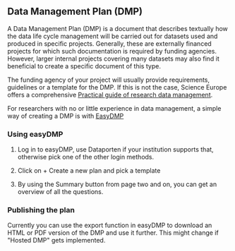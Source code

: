 ## Data Management Plan (DMP)

A Data Management Plan (DMP) is a document that describes textually how the data life cycle management will be carried out for datasets used and produced in specific projects. Generally, these are externally financed projects for which such documentation is required by funding agencies. However, larger internal projects covering many datasets may also find it beneficial to create a specific document of this type.

The funding agency of your project will usually provide requirements, guidelines or a template for the DMP. If this is not the case, Science Europe offers a comprehensive [Practical guide of research data management](https://www.forskningsradet.no/contentassets/e4cd6d2c23cf49d4989bb10c5eea087a/se_rdm_practical_guide_final.pdf).

For researchers with no or little experience in data management, a simple way of creating a DMP is with [EasyDMP](https://easydmp.sigma2.no/login/)

### Using easyDMP

1. Log in to easyDMP, use Dataporten if your institution supports that, otherwise pick one of the other login methods.

2. Click on + Create a new plan and pick a template

3. By using the Summary button from page two and on, you can get an overview of all the questions.

### Publishing the plan

Currently you can use the export function in easyDMP to download an HTML or PDF version of the DMP and use it further. This might change if "Hosted DMP" gets implemented.


